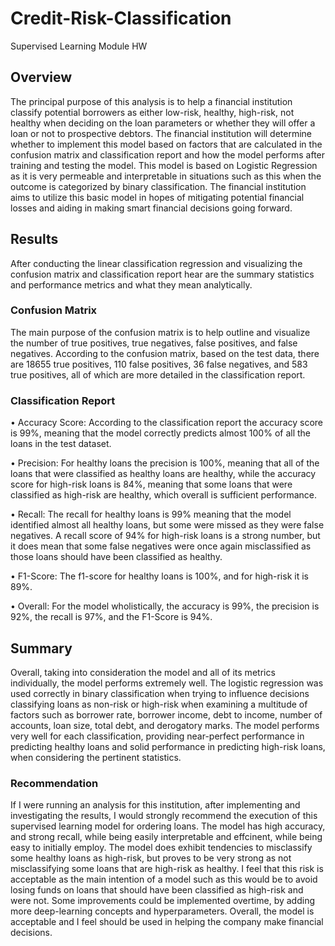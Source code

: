 # Credit-Risk-Classification
Supervised Learning Module HW

## Overview 

The principal purpose of this analysis is to help a financial institution classify potential borrowers as either low-risk, healthy, high-risk, not healthy when deciding on the loan parameters or whether they will offer a loan or not to prospective debtors. The financial institution will determine whether to implement this model based on factors that are calculated in the confusion matrix and classification report and how the model performs after training and testing the model. This model is based on Logistic Regression as it is very permeable and interpretable in situations such as this when the outcome is categorized by binary classification. The financial institution aims to utilize this basic model in hopes of mitigating potential financial losses and aiding in making smart financial decisions going forward. 

## Results 

After conducting the linear classification regression and visualizing the confusion matrix and classification report hear are the summary statistics and performance metrics and what they mean analytically. 

### Confusion Matrix

The main purpose of the confusion matrix is to help outline and visualize the number of true positives, true negatives, false positives, and false negatives. According to the confusion matrix, based on the test data, there are 18655 true positives, 110 false positives, 36 false negatives, and 583 true positives, all of which are more detailed in the classification report. 

### Classification Report

•	Accuracy Score: According to the classification report the accuracy score is 99%, meaning that the model correctly predicts almost 100% of all the loans in the test dataset. 

•	Precision: For healthy loans the precision is 100%, meaning that all of the loans that were classified as healthy loans are healthy, while the accuracy score for high-risk loans is 84%, meaning that some loans that were classified as high-risk are healthy, which overall is sufficient performance. 

•	Recall: The recall for healthy loans is 99% meaning that the model identified almost all healthy loans, but some were missed as they were false negatives. A recall score of 94% for high-risk loans is a strong number, but it does mean that some false negatives were once again misclassified as those loans should have been classified as healthy.

•	F1-Score: The f1-score for healthy loans is 100%, and for high-risk it is 89%. 

•	Overall: For the model wholistically,  the accuracy is 99%, the precision is 92%, the recall is 97%, and the F1-Score is 94%. 

## Summary

Overall, taking into consideration the model and all of its metrics individually, the model performs extremely well. The logistic regression was used correctly in binary classification when trying to influence decisions classifying loans as non-risk or high-risk when examining a multitude of factors such as borrower rate, borrower income, debt to income, number of accounts, loan size, total debt, and derogatory marks. The model performs very well for each classification, providing near-perfect performance in predicting healthy loans and solid performance in predicting high-risk loans, when considering the pertinent statistics.

### Recommendation

If I were running an analysis for this institution, after implementing and investigating the results, I would strongly recommend the execution of this supervised learning model for ordering loans. The model has high accuracy, and strong recall, while being easily interpretable and effcinent, while being easy to initially employ. The model does exhibit tendencies to misclassify some healthy loans as high-risk, but proves to be very strong as not misclassifying some loans that are high-risk as healthy. I feel that this risk is acceptable as the main intention of a model such as this would be to avoid losing funds on loans that should have been classified as high-risk and were not. Some improvements could be implemented overtime, by adding more deep-learning concepts and hyperparameters. Overall, the model is acceptable and I feel should be used in helping the company make financial decisions. 
